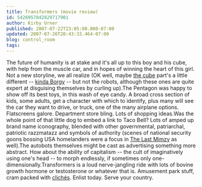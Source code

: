 ```yaml
---
title: Transformers (movie review)
id: 5426957842829717901
author: Kirby Urner
published: 2007-07-22T23:05:00.000-07:00
updated: 2007-07-26T20:43:33.464-07:00
blog: control_room
tags: 
---
```


The future of humanity is at stake and it's all up to this boy and his cube, with help from the muscle car, and in hopes of winning the heart of this girl.  Not a new storyline, we all realize (OK well, maybe [the cube](http://mybizmo.blogspot.com/2006/10/hexa-wuh.html) part's a little different -- [kinda Borgy](http://images.google.com/images?hl=en&q=borg+cube&) -- but not the robots, although these ones are quite expert at disguising themselves by curling up).The Pentagon was happy to show off its best toys, in this wash of eye candy.  A broad cross section of kids, some adults, get a character with which to identify, plus many will see the car they want to drive, or truck, one of the many airplane options.  Flatscreens galore.  Department store bling.  Lots of shopping ideas.Was the whole point of that little dog to embed a link to Taco Bell?  Lots of amped up brand name iconography, blended with other governmental, patriarchal, patriotic razzmatazz and symbols of authority (scenes of national security goons bossing USA homelanders were a focus in [The Last Mimzy](http://worldgame.blogspot.com/2007/07/family-guy.html) as well).The autobots themselves might be cast as advertising something more abstract.  How about the ability of capitalism -- the cult of imaginatively using one's head -- to morph endlessly, if sometimes only one-dimensionally.Transformers is a loud nerve-jangling ride with lots of bovine growth hormone or testosterone or whatever that is.  Amusement park stuff, cram packed with [clichés](http://www.answers.com/cliche&r=67).  Enlist today.  Serve your country.